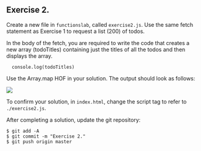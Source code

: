 ## Exercise 2.

Create a new file in `functionslab`, called `exercise2.js`. Use the same fetch statement as Exercise 1 to request a list (200) of todos.

In the body of the fetch, you are required to write the code that creates a new array (todoTitles) containing just the titles of all the todos and then displays the array.
~~~
  console.log(todoTitles)
~~~
 Use the Array.map HOF in your solution. The output should look as follows:

![][titles]

To confirm your solution, in `index.html`, change the script tag to refer to `./exercise2.js`.

After completing a solution, update the git repository:
~~~ 
$ git add -A
$ git commit -m "Exercise 2."
$ git push origin master
~~~
[titles]: ./img/titles.png

